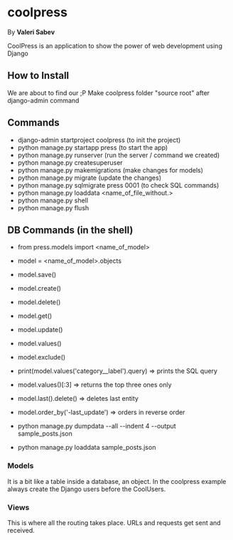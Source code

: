 # coolpress
By **Valeri Sabev**

CoolPress is an application to show the power of web development using Django

## How to Install
We are about to find our ;P
Make coolpress folder "source root" after django-admin command

## Commands
* django-admin startproject coolpress (to init the project)
* python manage.py startapp press (to start the app)
* python manage.py runserver (run the server / command we created)
* python manage.py createsuperuser
* python manage.py makemigrations (make changes for models)
* python manage.py migrate (update the changes)
* python manage.py sqlmigrate press 0001 (to check SQL commands)
* python manage.py loaddata <name_of_file_without.\>
* python manage.py shell
* python manage.py flush

## DB Commands (in the shell)
* from press.models import <name_of_model>
* model = <name_of_model>.objects
* model.save()
* model.create()
* model.delete()
* model.get()
* model.update()
* model.values()
* model.exclude()

* print(model.values('category__label').query) => prints the SQL query
* model.values()[:3] => returns the top three ones only
* model.last().delete() => deletes last entity
* model.order_by('-last_update') => orders in reverse order

* python manage.py dumpdata --all --indent 4 --output sample_posts.json
* python manage.py loaddata sample_posts.json

### Models
It is a bit like a table inside a database, an object.
In the coolpress example always create the Django users before the CoolUsers.

### Views
This is where all the routing takes place.
URLs and requests get sent and received.